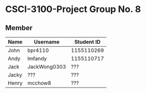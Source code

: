 # CSCI-3100-Project Group No. 8

## Member
|Name|Username|Student ID|
|---|---|---
|John|bpr4110|1155110269
|Andy|lmfandy|1155110717
|Jack|JackWong0303|???
|Jacky|???|???
|Henry|mcchow8|???
